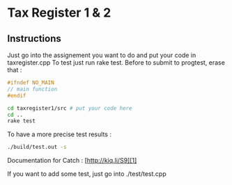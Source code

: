 Tax Register 1 & 2
===============

Instructions
----------------

Just go into the assignement you want to do and put your code in taxregister.cpp
To test just run rake test.
Before to submit to progtest, erase that :

```cpp
#ifndef NO_MAIN
// main function
#endif
```

```bash
cd taxregister1/src # put your code here
cd ..
rake test
```

To have a more precise test results :

```bash
./build/test.out -s
```
Documentation for Catch : [http://kiq.li/S9][1]

If you want to add some test, just go into ./test/test.cpp

[1]: http://kiq.li/S9
